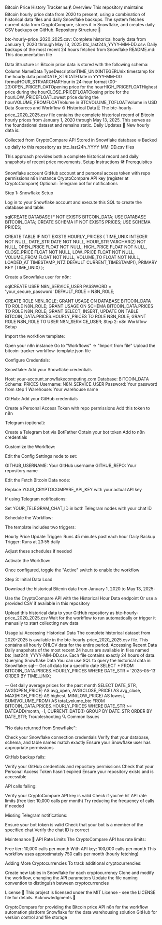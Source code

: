 Bitcoin Price History Tracker 📊💰
Overview
This repository maintains Bitcoin hourly price data from 2020 to present, using a combination of historical data files and daily Snowflake backups. The system fetches current data from CryptoCompare, stores it in Snowflake, and creates daily CSV backups on GitHub.
Repository Structure 📁

btc-hourly-price_2020_2025.csv: Complete historical hourly data from January 1, 2020 through May 13, 2025
btc_last24h_YYYY-MM-DD.csv: Daily backups of the most recent 24 hours fetched from Snowflake
README.md: This documentation file

Data Structure 📈
Bitcoin price data is stored with the following schema:
Column NameData TypeDescriptionTIME_UNIXINTEGERUnix timestamp for the hourly data pointDATE_STRDATEDate in YYYY-MM-DD formatHOUR_STRVARCHARHour in 24-hour format (00-23)OPEN_PRICEFLOATOpening price for the hourHIGH_PRICEFLOATHighest price during the hourCLOSE_PRICEFLOATClosing price for the hourLOW_PRICEFLOATLowest price during the hourVOLUME_FROMFLOATVolume in BTCVOLUME_TOFLOATVolume in USD
Data Sources and Workflow ⚙️
Historical Data 🗄️
The btc-hourly-price_2020_2025.csv file contains the complete historical record of Bitcoin hourly prices from January 1, 2020 through May 13, 2025. This serves as the foundational dataset and remains static.
Daily Updates 🔄
New hourly data is:

Collected from CryptoCompare API
Stored in Snowflake database ❄️
Backed up daily to this repository as btc_last24h_YYYY-MM-DD.csv files

This approach provides both a complete historical record and daily snapshots of recent price movements.
Setup Instructions 🛠️
Prerequisites

Snowflake account
GitHub account and personal access token with repo permissions
n8n instance
CryptoCompare API key (register at CryptoCompare)
Optional: Telegram bot for notifications

Step 1: Snowflake Setup

Log in to your Snowflake account and execute this SQL to create the database and table:

sqlCREATE DATABASE IF NOT EXISTS BITCOIN_DATA;
USE DATABASE BITCOIN_DATA;
CREATE SCHEMA IF NOT EXISTS PRICES;
USE SCHEMA PRICES;

CREATE TABLE IF NOT EXISTS HOURLY_PRICES (
    TIME_UNIX INTEGER NOT NULL,
    DATE_STR DATE NOT NULL,
    HOUR_STR VARCHAR(2) NOT NULL,
    OPEN_PRICE FLOAT NOT NULL,
    HIGH_PRICE FLOAT NOT NULL,
    CLOSE_PRICE FLOAT NOT NULL,
    LOW_PRICE FLOAT NOT NULL,
    VOLUME_FROM FLOAT NOT NULL,
    VOLUME_TO FLOAT NOT NULL,
    LOADED_AT TIMESTAMP_NTZ DEFAULT CURRENT_TIMESTAMP(),
    PRIMARY KEY (TIME_UNIX)
);

Create a Snowflake user for n8n:

sqlCREATE USER N8N_SERVICE_USER
PASSWORD = 'your_secure_password'
DEFAULT_ROLE = N8N_ROLE;

CREATE ROLE N8N_ROLE;
GRANT USAGE ON DATABASE BITCOIN_DATA TO ROLE N8N_ROLE;
GRANT USAGE ON SCHEMA BITCOIN_DATA.PRICES TO ROLE N8N_ROLE;
GRANT SELECT, INSERT, UPDATE ON TABLE BITCOIN_DATA.PRICES.HOURLY_PRICES TO ROLE N8N_ROLE;
GRANT ROLE N8N_ROLE TO USER N8N_SERVICE_USER;
Step 2: n8n Workflow Setup

Import the workflow template:

Open your n8n instance
Go to "Workflows" → "Import from file"
Upload the bitcoin-tracker-workflow-template.json file


Configure Credentials:

Snowflake: Add your Snowflake credentials

Host: your-account.snowflakecomputing.com
Database: BITCOIN_DATA
Schema: PRICES
Username: N8N_SERVICE_USER
Password: Your password from step 1
Warehouse: Your warehouse name


GitHub: Add your GitHub credentials

Create a Personal Access Token with repo permissions
Add this token to n8n


Telegram (optional):

Create a Telegram bot via BotFather
Obtain your bot token
Add to n8n credentials




Customize the Workflow:

Edit the Config Settings node to set:

GITHUB_USERNAME: Your GitHub username
GITHUB_REPO: Your repository name


Edit the Fetch Bitcoin Data node:

Replace YOUR_CRYPTOCOMPARE_API_KEY with your actual API key


If using Telegram notifications:

Set YOUR_TELEGRAM_CHAT_ID in both Telegram nodes with your chat ID




Schedule the Workflow:

The template includes two triggers:

Hourly Price Update Trigger: Runs 45 minutes past each hour
Daily Backup Trigger: Runs at 23:55 daily


Adjust these schedules if needed


Activate the Workflow:

Once configured, toggle the "Active" switch to enable the workflow



Step 3: Initial Data Load

Download the historical Bitcoin data from January 1, 2020 to May 13, 2025:

Use the CryptoCompare API with the Historical Hour Data endpoint
Or use a provided CSV if available in this repository


Upload this historical data to your GitHub repository as btc-hourly-price_2020_2025.csv
Wait for the workflow to run automatically or trigger it manually to start collecting new data

Usage 📊
Accessing Historical Data
The complete historical dataset from 2020-2025 is available in the btc-hourly-price_2020_2025.csv file. This contains all hourly OHLCV data for the entire period.
Accessing Recent Data
Daily snapshots of the most recent 24 hours are available in files named btc_last24h_YYYY-MM-DD.csv. Each file contains exactly 24 hours of data.
Querying Snowflake Data
You can use SQL to query the historical data in Snowflake:
sql-- Get all data for a specific date
SELECT * FROM BITCOIN_DATA.PRICES.HOURLY_PRICES
WHERE DATE_STR = '2025-05-13'
ORDER BY TIME_UNIX;

-- Get daily average prices for the past month
SELECT 
  DATE_STR,
  AVG(OPEN_PRICE) AS avg_open,
  AVG(CLOSE_PRICE) AS avg_close,
  MAX(HIGH_PRICE) AS highest,
  MIN(LOW_PRICE) AS lowest,
  SUM(VOLUME_FROM) AS total_volume_btc
FROM BITCOIN_DATA.PRICES.HOURLY_PRICES
WHERE DATE_STR >= DATEADD(month, -1, CURRENT_DATE())
GROUP BY DATE_STR
ORDER BY DATE_STR;
Troubleshooting 🔍
Common Issues

"No data returned from Snowflake":

Check your Snowflake connection credentials
Verify that your database, schema, and table names match exactly
Ensure your Snowflake user has appropriate permissions


GitHub backup fails:

Verify your GitHub credentials and repository permissions
Check that your Personal Access Token hasn't expired
Ensure your repository exists and is accessible


API calls failing:

Verify your CryptoCompare API key is valid
Check if you've hit API rate limits (free tier: 10,000 calls per month)
Try reducing the frequency of calls if needed


Missing Telegram notifications:

Ensure your bot token is valid
Check that your bot is a member of the specified chat
Verify the chat ID is correct



Maintenance 🔧
API Rate Limits
The CryptoCompare API has rate limits:

Free tier: 10,000 calls per month
With API key: 100,000 calls per month
This workflow uses approximately 750 calls per month (hourly fetching)

Adding More Cryptocurrencies
To track additional cryptocurrencies:

Create new tables in Snowflake for each cryptocurrency
Clone and modify the workflow, changing the API parameters
Update the file naming convention to distinguish between cryptocurrencies

License 📄
This project is licensed under the MIT License - see the LICENSE file for details.
Acknowledgments 🙏

CryptoCompare for providing the Bitcoin price API
n8n for the workflow automation platform
Snowflake for the data warehousing solution
GitHub for version control and file storage
